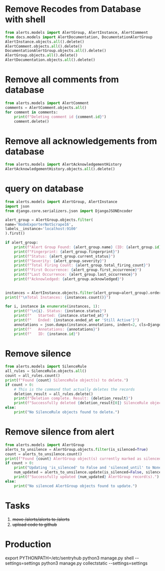 # Remove Recodes from Database with shell
```python
from alerts.models import AlertGroup, AlertInstance, AlertComment
from docs.models import AlertDocumentation, DocumentationAlertGroup
AlertInstance.objects.all().delete()
AlertComment.objects.all().delete()
DocumentationAlertGroup.objects.all().delete()
AlertGroup.objects.all().delete()
AlertDocumentation.objects.all().delete()
```

# Remove all comments from database
```python
from alerts.models import AlertComment
comments = AlertComment.objects.all()
for comment in comments:
    print(f"Deleting comment id {comment.id}")
    comment.delete()
```

# Remove all acknowledgements from database
```python
from alerts.models import AlertAcknowledgementHistory
AlertAcknowledgementHistory.objects.all().delete()
```

# query on database
```python
from alerts.models import AlertGroup, AlertInstance
import json
from django.core.serializers.json import DjangoJSONEncoder

alert_group = AlertGroup.objects.filter(
name='NodeExporterNotScrape16',
labels__instance='localhost:9100'
).first()
   
if alert_group:
	print(f"Alert Group Found: {alert_group.name} (ID: {alert_group.id})")
	print(f"Fingerprint: {alert_group.fingerprint}")
	print(f"Status: {alert_group.current_status}")
	print(f"Severity: {alert_group.severity}")
	print(f"Total Firing Count: {alert_group.total_firing_count}")
	print(f"First Occurrence: {alert_group.first_occurrence}")
	print(f"Last Occurrence: {alert_group.last_occurrence}")
	print(f"Acknowledged: {alert_group.acknowledged}")
   
   
instances = AlertInstance.objects.filter(alert_group=alert_group).order_by('started_at')
print(f"\nTotal Instances: {instances.count()}")
   
for i, instance in enumerate(instances, 1):
	print(f"\n{i}. Status: {instance.status}")
	print(f"   Started: {instance.started_at}")
	print(f"   Ended: {instance.ended_at or 'Still Active'}")
	annotations = json.dumps(instance.annotations, indent=2, cls=DjangoJSONEncoder)
	print(f"   Annotations: {annotations}")
	print(f"   ID: {instance.id}")
```


# Remove silence 
```python
from alerts.models import SilenceRule
all_rules = SilenceRule.objects.all()
count = all_rules.count()
print(f"Found {count} SilenceRule object(s) to delete.")
if count > 0:
    # This is the command that actually deletes the records
    deletion_result = all_rules.delete()
    print(f"Deletion complete. Result: {deletion_result}")
    print(f"Successfully deleted {deletion_result[0]} SilenceRule object(s).")
else:
    print("No SilenceRule objects found to delete.")
```

# Remove silence from alert
```python
from alerts.models import AlertGroup
alerts_to_unsilence = AlertGroup.objects.filter(is_silenced=True)
count = alerts_to_unsilence.count()
print(f"Found {count} AlertGroup object(s) currently marked as silenced.")
if count > 0:
    print("Updating 'is_silenced' to False and 'silenced_until' to None for these alerts...")
    num_updated = alerts_to_unsilence.update(is_silenced=False, silenced_until=None)
    print(f"Successfully updated {num_updated} AlertGroup record(s).")
else:
    print("No silenced AlertGroup objects found to update.")
```

# Tasks 
1. ~~move /alerts/alerts to /alerts~~
2. ~~upload code to github~~


# Production 
export PYTHONPATH=/etc/sentryhub
python3 manage.py shell --settings=settings
python3 manage.py collectstatic --settings=settings